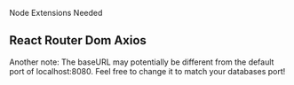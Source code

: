Node Extensions Needed

React Router Dom
Axios
------
Another note: The baseURL may potentially be different from the default port of localhost:8080. Feel free to change it to match your databases port!
